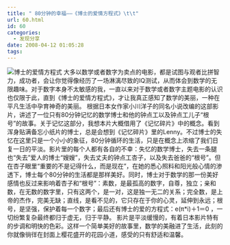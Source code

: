 ```yaml
---
title: " 80分钟的幸福——《博士的爱情方程式》\t\t"
url: 60.html
id: 60
categories:
  - 发现分享
date: 2008-04-12 01:05:28
tags:
---
```


![博士的爱情方程式](../../../images/2008/04/boshi.jpg) 大多以数学或者数字为卖点的电影，都是试图与观者比拼智力，成功者，会让你觉得像经历了一场淋漓尽致的IQ测试，从而体会到数学的无限趣味。对于数字本身不太敏感的我，一直以来对于数学或者数字主题电影的认识也仅限于此，直到《博士的爱情方程式》，才让我真正感知了数学的美丽，一种在平凡生活中孕育神奇的美丽。 根据日本女作家小川洋子的同名小说改编的这部影片，讲述了一位只有80分钟记忆的数学博士和他的钟点工以及钟点工儿子“根号”的故事。关于记忆这部分，我想本片大概借用了《记忆碎片》中的概念。看到浑身贴满备忘小纸片的博士，总是会想到《记忆碎片》里的Lenny。不过博士的失忆在这里只是一个小小的象征，80分钟循环的生活，只是在概念上浓缩了我们日复一日的平淡。影片里的每个人都有各自的不幸：失忆的数学博士，失去一条腿也“失去”爱人的博士“嫂嫂”，失去丈夫的钟点工杏子，以及失去爸爸的“根号”。但在杏子眼里“重要的不是记得什么，而是现在”，在她的悉心照料和阳光般心情的渗透下，博士每个80分钟的生活都是那样美好。同时，博士对于数学的那一份美好感情也反过来影响着杏子和“根号”：素数，是最孤高的数字，自尊，独立；亲和数，在无数的数字里，只有这两个，是一对，这是独一无二的关系；完全数，是上帝的杰作，完美无缺；直线，是看不见的，它只存在于你的心灵，延伸到永远；根号，是坚强，保护着每一个数字；最后还有博士的爱的方程式：e(π*i)＋1＝0 ，一切纷繁复杂最终都归于虚无，归于平静。 影片是平淡缓慢的，有着日本影片特有的步调和明快的色彩。这样一个简单美好的故事里，数学的美融进了生活，此刻的你就像徜徉在封面上樱花盛开的花园小道，感受的只有舒适和温馨。